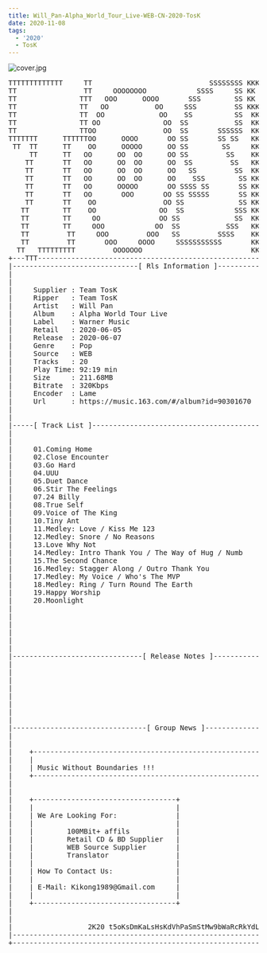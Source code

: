 ```yaml
---
title: Will_Pan-Alpha_World_Tour_Live-WEB-CN-2020-TosK
date: 2020-11-08
tags: 
  - '2020'
  - TosK
---
```


![cover.jpg](https://goindex.65style.workers.dev/3:/Music/MP3/Will_Pan-Alpha_World_Tour_Live-WEB-CN-2020-TosK/00-will_pan-alpha_world_tour_live-web-cn-2020-cover.jpg)

<retrotxt v-slot>
<pre class="has-text-plain text-1x font-ibm_vga_8x16">TTTTTTTTTTTTT     TT                            SSSSSSSS KKKKKK    KKKK    KKKKKKK
TT                TT     OOOOOOOO            SSSS     SS KK        KKKK        KK
TT               TTT   OOO      OOOO       SSS        SS KK        KKK         KK
TT               TT   OO           OO     SSS         SS KKK       KKK        KK
TT               TT  OO             OO    SS          SS  KK       KK        KK
TT               TT OO               OO  SS           SS  KK                KK
TT               TTOO                OO  SS       SSSSSS  KK                KK
TTTTTTT      TTTTTTOO      OOOO       OO SS       SS SS   KK               KK
 TT  TT      TT    OO      OOOOO      OO SS        SS     KK              KK
     TT      TT   OO      OO  OO      OO SS         SS    KK              KK
    TT       TT   OO      OO  OO      OO  SS         SS   KK               KK
    TT       TT   OO      OO  OO      OO   SS         SS  KK                KK
    TT       TT   OO      OO  OO      OO    SSS        SS KK                 KK
    TT       TT   OO      OOOOO       OO SSSS SS       SS KK                  KK
    TT       TT   OO       OOO       OO SS SSSSS       SS KK                   KK
    TT       TT    OO                OO SS             SS KK       KK           KK
   TT        TT    OO               OO  SS            SSS KK      KKKK         KK
   TT        TT     OO              OO SS             SS  KK      KK KK       KK
   TT        TT     OOO            OO  SS           SSS   KK      KK  KK    KKK
   TT         TT     OOO         OOO   SS         SSSS    KK       KK  KK  KKK
   TT         TT       OOO     OOOO     SSSSSSSSSSS       KK KKKKKKKK  KK KKK
  TT   TTTTTTTTT         OOOOOOO                          KKKK          KKKK
+---TTT-----------------------------------------------------------------KKK----+
|------------------------------[ Rls Information ]-----------------------------|
|                                                                              |
|                                                                              |
|     Supplier : Team TosK                                                     |
|     Ripper   : Team TosK                                                     |
|     Artist   : Will Pan                                                      |
|     Album    : Alpha World Tour Live                                         |
|     Label    : Warner Music                                                  |
|     Retail   : 2020-06-05                                                    |
|     Release  : 2020-06-07                                                    |
|     Genre    : Pop                                                           |
|     Source   : WEB                                                           |
|     Tracks   : 20                                                            |
|     Play Time: 92:19 min                                                     |
|     Size     : 211.68MB                                                      |
|     Bitrate  : 320Kbps                                                       |
|     Encoder  : Lame                                                          |
|     Url      : https://music.163.com/#/album?id=90301670                     |
|                                                                              |
|                                                                              |
|-----[ Track List ]-----------------------------------------------------------|
|                                                                              |
|                                                                              |
|     01.Coming Home                                         [04:00]           |
|     02.Close Encounter                                     [03:38]           |
|     03.Go Hard                                             [03:35]           |
|     04.UUU                                                 [03:39]           |
|     05.Duet Dance                                          [02:27]           |
|     06.Stir The Feelings                                   [03:23]           |
|     07.24 Billy                                            [04:48]           |
|     08.True Self                                           [03:47]           |
|     09.Voice of The King                                   [02:35]           |
|     10.Tiny Ant                                            [03:52]           |
|     11.Medley: Love / Kiss Me 123                          [06:38]           |
|     12.Medley: Snore / No Reasons                          [07:39]           |
|     13.Love Why Not                                        [05:09]           |
|     14.Medley: Intro Thank You / The Way of Hug / Numb     [09:42]           |
|     15.The Second Chance                                   [04:00]           |
|     16.Medley: Stagger Along / Outro Thank You             [04:36]           |
|     17.Medley: My Voice / Who's The MVP                    [04:34]           |
|     18.Medley: Ring / Turn Round The Earth                 [06:06]           |
|     19.Happy Worship                                       [04:31]           |
|     20.Moonlight                                           [03:40]           |
|                                                            -------           |
|                                                             92:19 min        |
|                                                            211.68 MB         |
|                                                                              |
|                                                                              |
|                                                                              |
|-------------------------------[ Release Notes ]------------------------------|
|                                                                              |
|                                                                              |
|                                                                              |
|                                                                              |
|                                                                              |
|                                                                              |
|                                                                              |
|                                                                              |
|--------------------------------[ Group News ]--------------------------------|
|                                                                              |
|                                                                              |
|    +--------------------------------------------------------------------+    |
|    |                                                                    |    |
|    | Music Without Boundaries !!!                                       |    |
|    +--------------------------------------------------------------------+    |
|                                                                              |
|                                                                              |
|    +----------------------------------+                                      |
|    |                                  |                                      |
|    | We Are Looking For:              |                                      |
|    |                                  |                                      |
|    |        100MBit+ affils           |                                      |
|    |        Retail CD &amp; BD Supplier   |                                      |
|    |        WEB Source Supplier       |                                      |
|    |        Translator                |                                      |
|    |                                  |                                      |
|    | How To Contact Us:               |                                      |
|    |                                  |                                      |
|    | E-Mail: Kikong1989@Gmail.com     |                                      |
|    |                                  |                                      |
|    +----------------------------------+                                      |
|                                                                              |
|                                                                              |
|                  2K20 t5oKsDmKaLsHsKdVhPaSmStMw9bWaRcRkYdLcC                 |
|------------------------------------------------------------------------------|
+------------------------------------------------------------------------------+
<span class="dos-cursor">_</span></pre>
</retrotxt>

<a-player 
    :options="{
        audio: [
          {
            name: 'Coming Home',
            artist: '潘瑋柏',
            url: 'https://goindex.65style.workers.dev/3:/Music/MP3/Will_Pan-Alpha_World_Tour_Live-WEB-CN-2020-TosK/01-will_pan-coming_home.mp3',
            cover: 'https://goindex.65style.workers.dev/3:/Music/MP3/Will_Pan-Alpha_World_Tour_Live-WEB-CN-2020-TosK/00-will_pan-alpha_world_tour_live-web-cn-2020-cover.jpg',
            theme: '#ebd0c2'
          },
        ]
    }"
/>

<download url="https://mirrorace.org/m/103sl"/>

